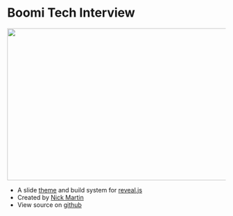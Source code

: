 # Boomi Tech Interview

<img src="https://i.pinimg.com/originals/ce/f1/32/cef1323a0ab125590dca13063c8535b1.gif" class="img-right" style="width:700px;height:350px;">

- A slide [theme](https://github.com/julie-ng/tidy-revealjs) and build system for [reveal.js](https://github.com/hakimel/reveal.js)
- Created by [Nick Martin](https://github.com/nmartin84/)
- View source on [github](https://github.com/boomi-garden/boomi-garden.github.io)